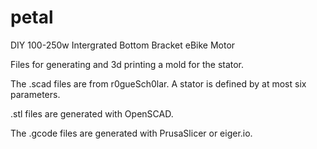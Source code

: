 # petal
DIY 100-250w Intergrated Bottom Bracket eBike Motor

Files for generating and 3d printing a mold for the stator.

The .scad files are from r0gueSch0lar. A stator is defined by at most six parameters.

.stl files are generated with OpenSCAD.

The .gcode files are generated with PrusaSlicer or eiger.io.
